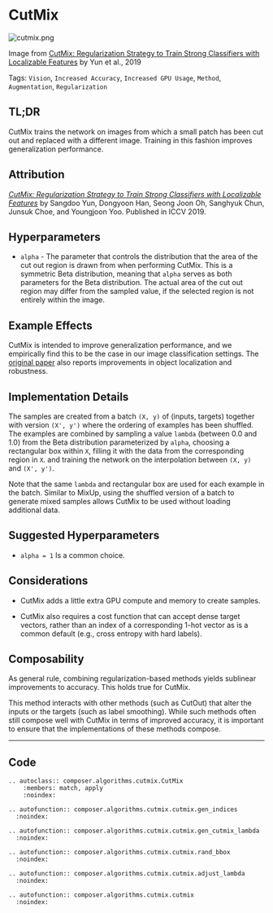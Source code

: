 # CutMix

![cutmix.png](https://storage.googleapis.com/docs.mosaicml.com/images/methods/cutmix.png)

Image from [CutMix: Regularization Strategy to Train Strong Classifiers with Localizable Features](https://arxiv.org/abs/1905.04899) by Yun et al., 2019

Tags: `Vision`, `Increased Accuracy`, `Increased GPU Usage`, `Method`, `Augmentation`, `Regularization`

## TL;DR
CutMix trains the network on images from which a small patch has been cut out and replaced with a different image. Training in this fashion improves generalization performance.

## Attribution

*[CutMix: Regularization Strategy to Train Strong Classifiers with Localizable Features](https://arxiv.org/abs/1905.04899)* by Sangdoo Yun, Dongyoon Han, Seong Joon Oh, Sanghyuk Chun, Junsuk Choe, and Youngjoon Yoo. Published in ICCV 2019.

## Hyperparameters

- `alpha` - The parameter that controls the distribution that the area of the cut out region is drawn from when performing CutMix. This is a symmetric Beta distribution, meaning that `alpha` serves as both parameters for the Beta distribution. The actual area of the cut out region may differ from the sampled value, if the selected region is not entirely within the image.

## Example Effects

CutMix is intended to improve generalization performance, and we empirically find this to be the case in our image classification settings. The [original paper](https://arxiv.org/abs/1905.04899) also reports improvements in object localization and robustness.

## Implementation Details

The samples are created from a batch `(X, y)` of (inputs, targets) together with version `(X', y')` where the ordering of examples has been shuffled. The examples are combined by sampling a value `lambda` (between 0.0 and 1.0) from the Beta distribution parameterized by `alpha`, choosing a rectangular box within `X`, filling it with the data from the corresponding region in `X`. and training the network on the interpolation between `(X, y)` and `(X', y')`.

Note that the same `lambda` and rectangular box are used for each example in the batch. Similar to MixUp, using the shuffled version of a batch to generate mixed samples allows CutMix to be used without loading additional data.

## Suggested Hyperparameters

- `alpha = 1` Is a common choice.

## Considerations

- CutMix adds a little extra GPU compute and memory to create samples.

- CutMix also requires a cost function that can accept dense target vectors, rather than an index of a corresponding 1-hot vector as is a common default (e.g., cross entropy with hard labels).

## Composability

As general rule, combining regularization-based methods yields sublinear improvements to accuracy. This holds true for CutMix.

This method interacts with other methods (such as CutOut) that alter the inputs or the targets (such as label smoothing). While such methods often still compose well with CutMix in terms of improved accuracy, it is important to ensure that the implementations of these methods compose.

---

## Code

```{eval-rst}
.. autoclass:: composer.algorithms.cutmix.CutMix
    :members: match, apply
    :noindex:

.. autofunction:: composer.algorithms.cutmix.cutmix.gen_indices
  :noindex:

.. autofunction:: composer.algorithms.cutmix.cutmix.gen_cutmix_lambda
  :noindex:

.. autofunction:: composer.algorithms.cutmix.cutmix.rand_bbox
  :noindex:

.. autofunction:: composer.algorithms.cutmix.cutmix.adjust_lambda
  :noindex:

.. autofunction:: composer.algorithms.cutmix.cutmix
  :noindex:

```

